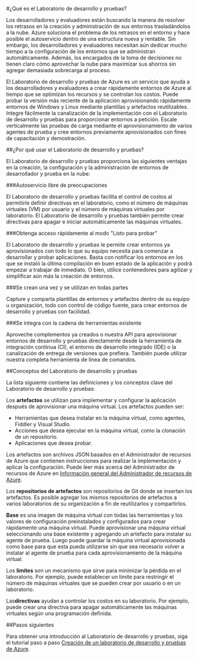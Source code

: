 <properties 
	pageTitle="¿Qué es el servicio Laboratorio de desarrollo y pruebas? | Microsoft Azure"
	description="Aprenda cómo el Laboratorio de desarrollo y pruebas puede facilitar la creación, la administración y la supervisión de máquinas virtuales de Azure"
	services="devtest-lab,virtual-machines"
	documentationCenter="na"
	authors="tomarcher"
	manager="douge"
	editor=""/>

<tags
	ms.service="devtest-lab"
	ms.workload="na"
	ms.tgt_pltfrm="na"
	ms.devlang="na"
	ms.topic="article"
	ms.date="01/30/2016"
	ms.author="tarcher"/>

#¿Qué es el Laboratorio de desarrollo y pruebas?

Los desarrolladores y evaluadores están buscando la manera de resolver los retrasos en la creación y administración de sus entornos trasladándolos a la nube. Azure soluciona el problema de los retrasos en el entorno y hace posible el autoservicio dentro de una estructura nueva y rentable. Sin embargo, los desarrolladores y evaluadores necesitan aún dedicar mucho tiempo a la configuración de los entornos que se administran automáticamente. Además, los encargados de la toma de decisiones no tienen claro cómo aprovechar la nube para maximizar sus ahorros sin agregar demasiada sobrecarga al proceso.

El Laboratorio de desarrollo y pruebas de Azure es un servicio que ayuda a los desarrolladores y evaluadores a crear rápidamente entornos de Azure al tiempo que se optimizan los recursos y se controlan los costos. Puede probar la versión más reciente de la aplicación aprovisionando rápidamente entornos de Windows y Linux mediante plantillas y artefactos reutilizables. Integre fácilmente la canalización de la implementación con el Laboratorio de desarrollo y pruebas para proporcionar entornos a petición. Escale verticalmente las pruebas de carga mediante el aprovisionamiento de varios agentes de prueba y cree entornos previamente aprovisionados con fines de capacitación y demostración.

##¿Por qué usar el Laboratorio de desarrollo y pruebas?

El Laboratorio de desarrollo y pruebas proporciona las siguientes ventajas en la creación, la configuración y la administración de entornos de desarrollador y prueba en la nube:

###Autoservicio libre de preocupaciones

El Laboratorio de desarrollo y pruebas facilita el control de costos al permitirle definir directivas en el laboratorio, como el número de máquinas virtuales (VM) por usuario y el número de máquinas virtuales por laboratorio. El Laboratorio de desarrollo y pruebas también permite crear directivas para apagar e iniciar automáticamente las máquinas virtuales.

###Obtenga acceso rápidamente al modo "Listo para probar"

El Laboratorio de desarrollo y pruebas le permite crear entornos ya aprovisionados con todo lo que su equipo necesita para comenzar a desarrollar y probar aplicaciones. Basta con notificar los entornos en los que se instaló la última compilación en buen estado de la aplicación y podrá empezar a trabajar de inmediato. O bien, utilice contenedores para agilizar y simplificar aún más la creación de entornos.

###Se crean una vez y se utilizan en todas partes

Capture y comparta plantillas de entornos y artefactos dentro de su equipo u organización, todo con control de código fuente, para crear entornos de desarrollo y pruebas con facilidad.

###Se integra con la cadena de herramientas existente

Aproveche complementos ya creados o nuestra API para aprovisionar entornos de desarrollo y pruebas directamente desde la herramienta de integración continua (CI), el entorno de desarrollo integrado (IDE) o la canalización de entrega de versiones que prefiera. También puede utilizar nuestra completa herramienta de línea de comandos.

##Conceptos del Laboratorio de desarrollo y pruebas

La lista siguiente contiene las definiciones y los conceptos clave del Laboratorio de desarrollo y pruebas:

Los **artefactos** se utilizan para implementar y configurar la aplicación después de aprovisionar una máquina virtual. Los artefactos pueden ser:

- Herramientas que desea instalar en la máquina virtual, como agentes, Fiddler y Visual Studio.
- Acciones que desea ejecutar en la máquina virtual, como la clonación de un repositorio.
- Aplicaciones que desea probar.

Los artefactos son archivos JSON basados en el Administrador de recursos de Azure que contienen instrucciones para realizar la implementación y aplicar la configuración. Puede leer más acerca del Administrador de recursos de Azure en [Información general del Administrador de recursos de Azure](/resource-group-overview.md).

Los **repositorios de artefactos** son repositorios de Git donde se insertan los artefactos. Es posible agregar los mismos repositorios de artefactos a varios laboratorios de su organización a fin de reutilizarlos y compartirlos.

**Base** es una imagen de máquina virtual con todas las herramientas y los valores de configuración preinstalados y configurados para crear rápidamente una máquina virtual. Puede aprovisionar una máquina virtual seleccionando una base existente y agregando un artefacto para instalar su agente de prueba. Luego puede guardar la máquina virtual aprovisionada como base para que esta pueda utilizarse sin que sea necesario volver a instalar al agente de prueba para cada aprovisionamiento de la máquina virtual.

Los **límites** son un mecanismo que sirve para minimizar la pérdida en el laboratorio. Por ejemplo, puede establecer un límite para restringir el número de máquinas virtuales que se pueden crear por usuario o en un laboratorio.

Las**directivas** ayudan a controlar los costos en su laboratorio. Por ejemplo, puede crear una directiva para apagar automáticamente las máquinas virtuales según una programación definida.

##Pasos siguientes

Para obtener una introducción al Laboratorio de desarrollo y pruebas, siga el tutorial paso a paso [Creación de un laboratorio de desarrollo y pruebas de Azure](devtest-lab-create-lab.md).

<!---HONumber=AcomDC_0204_2016-->